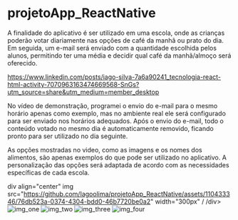 # projetoApp_ReactNative

A finalidade do aplicativo é ser utilizado em uma escola, onde as crianças poderão votar diariamente nas opções de café da manhã ou prato do dia. Em seguida, um e-mail será enviado com a quantidade escolhida pelos alunos, permitindo ter uma média e decidir qual café da manhã/almoço será oferecido.

https://www.linkedin.com/posts/iago-silva-7a6a90241_tecnologia-react-html-activity-7070963163474669568-SnGs?utm_source=share&utm_medium=member_desktop

No vídeo de demonstração, programei o envio do e-mail para o mesmo horário apenas como exemplo, mas no ambiente real ele será configurado para ser enviado nos horários adequados.
Após o envio do e-mail, todo o conteúdo votado no mesmo dia é automaticamente removido, ficando pronto para ser utilizado no dia seguinte.

As opções mostradas no video, como as imagens e os nomes dos alimentos, são apenas exemplos do que pode ser utilizado no aplicativo. A personalização das opções será adaptada de acordo com as necessidades específicas de cada escola.


div align="center"
img src="https://github.com/Iagoolima/projetoApp_ReactNative/assets/110433346/76db523a-0374-4304-bdd0-46b7720be0a2" width="300px" /
/div>
![img_one](https://github.com/Iagoolima/projetoApp_ReactNative/assets/110433346/76db523a-0374-4304-bdd0-46b7720be0a2)
![img_two](https://github.com/Iagoolima/projetoApp_ReactNative/assets/110433346/8cc95901-4f6d-4134-ae1b-a35469f4c9da)
![img_three](https://github.com/Iagoolima/projetoApp_ReactNative/assets/110433346/f849420b-4226-49e9-bb87-b1a70d083d96)
![img_four](https://github.com/Iagoolima/projetoApp_ReactNative/assets/110433346/fc80d88a-28fc-4e26-a8b9-7a2a623170c4)
